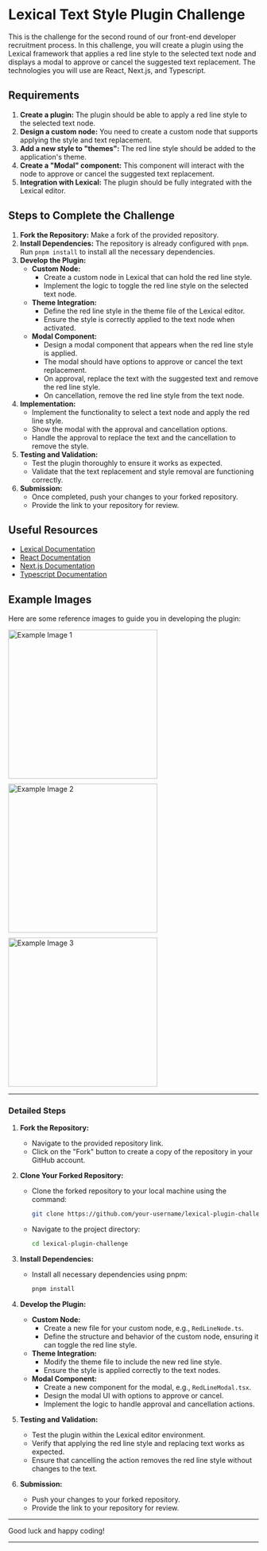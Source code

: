 # Lexical Text Style Plugin Challenge

This is the challenge for the second round of our front-end developer recruitment process. In this challenge, you will create a plugin using the Lexical framework that applies a red line style to the selected text node and displays a modal to approve or cancel the suggested text replacement. The technologies you will use are React, Next.js, and Typescript.

## Requirements

1. **Create a plugin:** The plugin should be able to apply a red line style to the selected text node.
2. **Design a custom node:** You need to create a custom node that supports applying the style and text replacement.
3. **Add a new style to "themes":** The red line style should be added to the application's theme.
4. **Create a "Modal" component:** This component will interact with the node to approve or cancel the suggested text replacement.
5. **Integration with Lexical:** The plugin should be fully integrated with the Lexical editor.

## Steps to Complete the Challenge

1. **Fork the Repository:** Make a fork of the provided repository.
2. **Install Dependencies:** The repository is already configured with `pnpm`. Run `pnpm install` to install all the necessary dependencies.
3. **Develop the Plugin:**
   - **Custom Node:**
     - Create a custom node in Lexical that can hold the red line style.
     - Implement the logic to toggle the red line style on the selected text node.
   - **Theme Integration:**
     - Define the red line style in the theme file of the Lexical editor.
     - Ensure the style is correctly applied to the text node when activated.
   - **Modal Component:**
     - Design a modal component that appears when the red line style is applied.
     - The modal should have options to approve or cancel the text replacement.
     - On approval, replace the text with the suggested text and remove the red line style.
     - On cancellation, remove the red line style from the text node.
4. **Implementation:**
   - Implement the functionality to select a text node and apply the red line style.
   - Show the modal with the approval and cancellation options.
   - Handle the approval to replace the text and the cancellation to remove the style.
5. **Testing and Validation:**
   - Test the plugin thoroughly to ensure it works as expected.
   - Validate that the text replacement and style removal are functioning correctly.
6. **Submission:**
   - Once completed, push your changes to your forked repository.
   - Provide the link to your repository for review.

## Useful Resources

- [Lexical Documentation](https://lexical.dev/docs/)
- [React Documentation](https://reactjs.org/docs/getting-started.html)
- [Next.js Documentation](https://nextjs.org/docs/getting-started)
- [Typescript Documentation](https://www.typescriptlang.org/docs/)

## Example Images

Here are some reference images to guide you in developing the plugin:

<div style="display: flex; flex-wrap: wrap; gap: 10px;">
  <img src="https://github.com/SemillasCo/Test/assets/125382662/24764876-2688-404d-ab9f-801b287dd972" alt="Example Image 1" width="300">
  <img src="https://github.com/SemillasCo/Test/assets/125382662/18478b96-ffd2-47be-9b07-5e56bd2357b4" alt="Example Image 2" width="300">
  <img src="https://github.com/SemillasCo/Test/assets/125382662/b6642941-db84-4d12-8b5a-5d588039c957" alt="Example Image 3" width="300">
</div>

---

### Detailed Steps

1. **Fork the Repository:**
   - Navigate to the provided repository link.
   - Click on the "Fork" button to create a copy of the repository in your GitHub account.

2. **Clone Your Forked Repository:**
   - Clone the forked repository to your local machine using the command:
     ```sh
     git clone https://github.com/your-username/lexical-plugin-challenge.git
     ```
   - Navigate to the project directory:
     ```sh
     cd lexical-plugin-challenge
     ```

3. **Install Dependencies:**
   - Install all necessary dependencies using pnpm:
     ```sh
     pnpm install
     ```

4. **Develop the Plugin:**
   - **Custom Node:**
     - Create a new file for your custom node, e.g., `RedLineNode.ts`.
     - Define the structure and behavior of the custom node, ensuring it can toggle the red line style.
   - **Theme Integration:**
     - Modify the theme file to include the new red line style.
     - Ensure the style is applied correctly to the text nodes.
   - **Modal Component:**
     - Create a new component for the modal, e.g., `RedLineModal.tsx`.
     - Design the modal UI with options to approve or cancel.
     - Implement the logic to handle approval and cancellation actions.

5. **Testing and Validation:**
   - Test the plugin within the Lexical editor environment.
   - Verify that applying the red line style and replacing text works as expected.
   - Ensure that cancelling the action removes the red line style without changes to the text.

6. **Submission:**
   - Push your changes to your forked repository.
   - Provide the link to your repository for review.

---

Good luck and happy coding!

---
